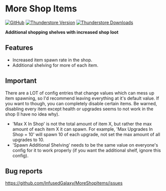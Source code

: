 # More Shop Items
[![GitHub](https://img.shields.io/badge/GitHub-MoreShopItems-brightgreen?style=for-the-badge&logo=GitHub)](https://github.com/InfusedGalaxy/MoreShopItems)
[![Thunderstore Version](https://img.shields.io/thunderstore/v/GalaxyMods/MoreShopItems?style=for-the-badge&logo=thunderstore&logoColor=white)](https://thunderstore.io/c/repo/p/GalaxyMods/MoreShopItems)
[![Thunderstore Downloads](https://img.shields.io/thunderstore/dt/GalaxyMods/MoreShopItems?style=for-the-badge&logo=thunderstore&logoColor=white)](https://thunderstore.io/c/repo/p/GalaxyMods/MoreShopItems)

**Additional shopping shelves with increased shop loot**

## Features
- Increased item spawn rate in the shop.
- Additional shelving for more of each item.

## Important
There are a LOT of config entries that change values which can mess up item spawning, so I'd recommend leaving everything at it's default value. If you want to though, you can completely disable certain items. Be warned, disabling every item except health or upgrades seems to not work in the shop (I have no idea why).
- 'Max X In Shop' is not the total amount of item X, but rather the max amount of each item X it can spawn. For example, 'Max Upgrades In Shop = 10' will spawn 10 of each upgrade, not set the max amount of all upgrades to 10.
- 'Spawn Additional Shelving' needs to be the same value on everyone's config for it to work properly (if you want the additional shelf, ignore this config).

## Bug reports
https://github.com/InfusedGalaxy/MoreShopItems/issues